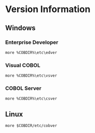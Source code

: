 # Version Information  

## Windows
### Enterprise Developer
```
more %COBDIR%\etc\edver
```

### Visual COBOL
```
more %COBDIR%\etc\vsver
```

### COBOL Server
```
more %COBDIR%\etc\csver
```

## Linux
```
more $COBDIR/etc/cobver
```